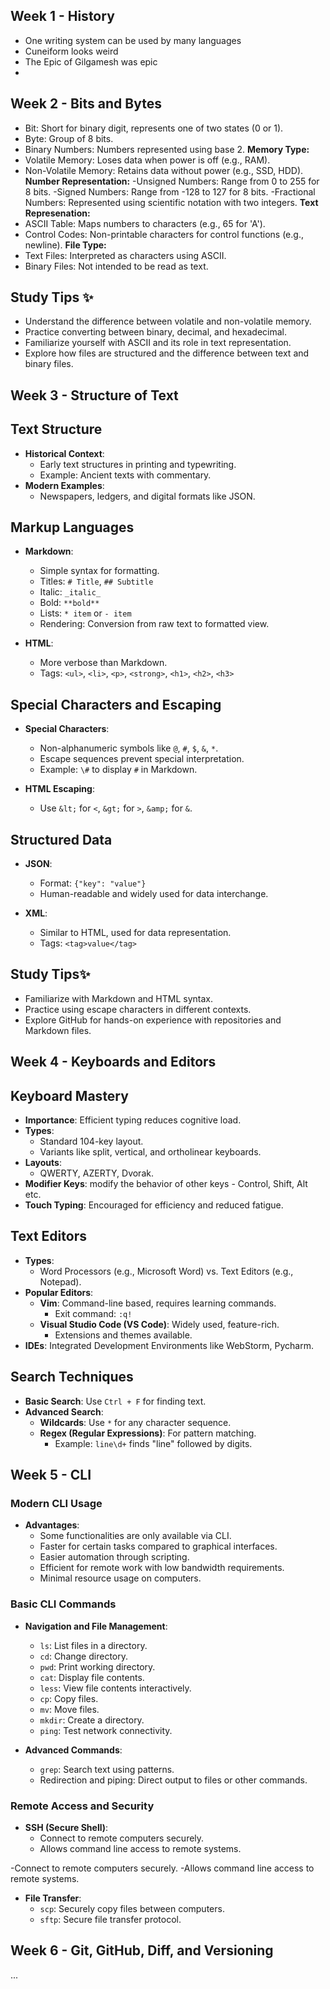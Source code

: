 ## Week 1 - History
- One writing system can be used by many languages
- Cuneiform looks weird
- The Epic of Gilgamesh was epic
- 
## Week 2 - Bits and Bytes
- Bit: Short for binary digit, represents one of two states (0 or 1).
- Byte: Group of 8 bits.
- Binary Numbers: Numbers represented using base 2.
**Memory Type:**
- Volatile Memory: Loses data when power is off (e.g., RAM).
- Non-Volatile Memory: Retains data without power (e.g., SSD, HDD).
**Number Representation:**
-Unsigned Numbers: Range from 0 to 255 for 8 bits.
-Signed Numbers: Range from -128 to 127 for 8 bits.
-Fractional Numbers: Represented using scientific notation with two integers.
**Text Represenation:**
- ASCII Table: Maps numbers to characters (e.g., 65 for 'A').
- Control Codes: Non-printable characters for control functions (e.g., newline).
**File Type:**
- Text Files: Interpreted as characters using ASCII.
- Binary Files: Not intended to be read as text.

## Study Tips ✨

- Understand the difference between volatile and non-volatile memory.
- Practice converting between binary, decimal, and hexadecimal.
- Familiarize yourself with ASCII and its role in text representation.
- Explore how files are structured and the difference between text and binary files.

## Week 3 - Structure of Text
## Text Structure  
- **Historical Context**:   
  - Early text structures in printing and typewriting.  
  - Example: Ancient texts with commentary.  
- **Modern Examples**:  
  - Newspapers, ledgers, and digital formats like JSON.
    
## Markup Languages  
- **Markdown**:  
  - Simple syntax for formatting.  
  - Titles: `# Title`, `## Subtitle`  
  - Italic: `_italic_`  
  - Bold: `**bold**`  
  - Lists: `* item` or `- item`  
  - Rendering: Conversion from raw text to formatted view.  

- **HTML**:  
  - More verbose than Markdown.  
  - Tags: `<ul>`, `<li>`, `<p>`, `<strong>`, `<h1>`, `<h2>`, `<h3>` 

## Special Characters and Escaping  
- **Special Characters**:  
  - Non-alphanumeric symbols like `@`, `#`, `$`, `&`, `*`.  
  - Escape sequences prevent special interpretation.  
  - Example: `\#` to display `#` in Markdown.  

- **HTML Escaping**:  
  - Use `&lt;` for `<`, `&gt;` for `>`, `&amp;` for `&`.  

## Structured Data  
- **JSON**:  
  - Format: `{"key": "value"}`  
  - Human-readable and widely used for data interchange.  
    
- **XML**:  
  - Similar to HTML, used for data representation.  
  - Tags: `<tag>value</tag>`  

## Study Tips✨  
- Familiarize with Markdown and HTML syntax.  
- Practice using escape characters in different contexts.  
- Explore GitHub for hands-on experience with repositories and Markdown files.

## Week 4 - Keyboards and Editors

## Keyboard Mastery  
- **Importance**: Efficient typing reduces cognitive load.  
- **Types**:  
  - Standard 104-key layout.  
  - Variants like split, vertical, and ortholinear keyboards.  
- **Layouts**:  
  - QWERTY, AZERTY, Dvorak.  
- **Modifier Keys**: modify the behavior of other keys - Control, Shift, Alt etc.
- **Touch Typing**: Encouraged for efficiency and reduced fatigue.  

## Text Editors  
- **Types**:  
  - Word Processors (e.g., Microsoft Word) vs. Text Editors (e.g., Notepad).  
- **Popular Editors**:  
  - **Vim**: Command-line based, requires learning commands.  
    - Exit command: `:q!`  
  - **Visual Studio Code (VS Code)**: Widely used, feature-rich.  
    - Extensions and themes available.  
- **IDEs**: Integrated Development Environments like WebStorm, Pycharm.  

## Search Techniques  
- **Basic Search**: Use `Ctrl + F` for finding text.  
- **Advanced Search**:  
  - **Wildcards**: Use `*` for any character sequence.  
  - **Regex (Regular Expressions)**: For pattern matching.  
    - Example: `line\d+` finds "line" followed by digits. 

## Week 5 - CLI

### Modern CLI Usage  
- **Advantages**:  
  - Some functionalities are only available via CLI.  
  - Faster for certain tasks compared to graphical interfaces.  
  - Easier automation through scripting.  
  - Efficient for remote work with low bandwidth requirements.  
  - Minimal resource usage on computers.  

### Basic CLI Commands  
- **Navigation and File Management**:  
  - `ls`: List files in a directory.  
  - `cd`: Change directory.  
  - `pwd`: Print working directory.  
  - `cat`: Display file contents.  
  - `less`: View file contents interactively.  
  - `cp`: Copy files.  
  - `mv`: Move files.  
  - `mkdir`: Create a directory.  
  - `ping`: Test network connectivity.  

- **Advanced Commands**:  
  - `grep`: Search text using patterns.  
  - Redirection and piping: Direct output to files or other commands.  

### Remote Access and Security  
- **SSH (Secure Shell)**:  
  - Connect to remote computers securely.  
  - Allows command line access to remote systems. 

-Connect to remote computers securely.
-Allows command line access to remote systems.

- **File Transfer**:  
  - `scp`: Securely copy files between computers.  
  - `sftp`: Secure file transfer protocol.  

## Week 6 - Git, GitHub, Diff, and Versioning
...

